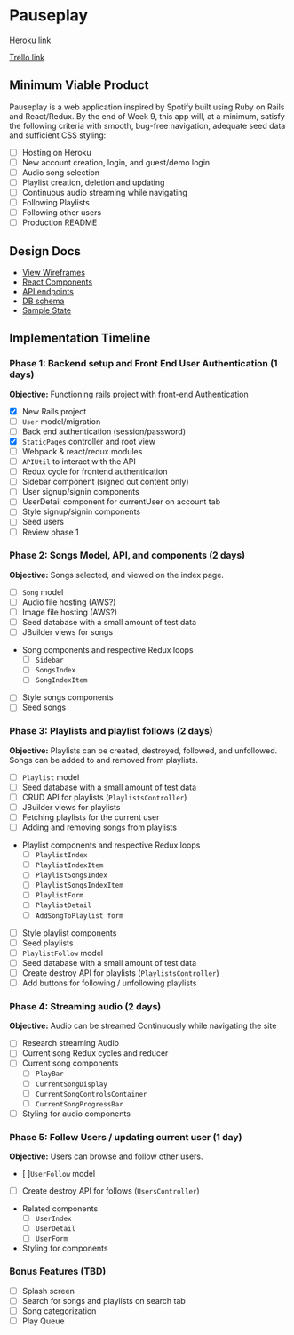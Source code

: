 # Pauseplay

[Heroku link][heroku]

[Trello link][trello]

[heroku]: https://pauseplay.herokuapp.com/
[trello]: https://trello.com/b/CR4IYhzI/pauseplay

## Minimum Viable Product

Pauseplay is a web application inspired by Spotify built using Ruby on Rails
and React/Redux.  By the end of Week 9, this app will, at a minimum, satisfy the
following criteria with smooth, bug-free navigation, adequate seed data and
sufficient CSS styling:

- [ ] Hosting on Heroku
- [ ] New account creation, login, and guest/demo login
- [ ] Audio song selection
- [ ] Playlist creation, deletion and updating
- [ ] Continuous audio streaming while navigating
- [ ] Following Playlists
- [ ] Following other users
- [ ] Production README

## Design Docs
* [View Wireframes][wireframes]
* [React Components][components]
* [API endpoints][api-endpoints]
* [DB schema][schema]
* [Sample State][sample-state]

[wireframes]: wireframes
[components]: component-hierarchy.md
[sample-state]: sample-state.md
[api-endpoints]: api-endpoints.md
[schema]: schema.md

## Implementation Timeline

### Phase 1: Backend setup and Front End User Authentication (1 days)

**Objective:** Functioning rails project with front-end Authentication

- [x] New Rails project
- [ ] `User` model/migration
- [ ] Back end authentication (session/password)
- [x] `StaticPages` controller and root view
- [ ] Webpack & react/redux modules
- [ ] `APIUtil` to interact with the API
- [ ] Redux cycle for frontend authentication
- [ ] Sidebar component (signed out content only)
- [ ] User signup/signin components
- [ ] UserDetail component for currentUser on account tab
- [ ] Style signup/signin components
- [ ] Seed users
- [ ] Review phase 1

### Phase 2: Songs Model, API, and components (2 days)

**Objective:** Songs selected, and viewed on the index page.

- [ ] `Song` model
- [ ] Audio file hosting (AWS?)
- [ ] Image file hosting (AWS?)
- [ ] Seed database with a small amount of test data
- [ ] JBuilder views for songs
- Song components and respective Redux loops
  - [ ] `Sidebar`
  - [ ] `SongsIndex`
  - [ ] `SongIndexItem`
- [ ] Style songs components
- [ ] Seed songs

### Phase 3: Playlists and playlist follows (2 days)

**Objective:** Playlists can be created, destroyed, followed, and unfollowed. Songs can be added to and removed from playlists.

- [ ] `Playlist` model
- [ ] Seed database with a small amount of test data
- [ ] CRUD API for playlists (`PlaylistsController`)
- [ ] JBuilder views for playlists
- [ ] Fetching playlists for the current user
- [ ] Adding and removing songs from playlists
- Playlist components and respective Redux loops
  - [ ] `PlaylistIndex`
  - [ ] `PlaylistIndexItem`
  - [ ] `PlaylistSongsIndex`
  - [ ] `PlaylistSongsIndexItem`
  - [ ] `PlaylistForm `
  - [ ] `PlaylistDetail `
  - [ ] `AddSongToPlaylist form `
- [ ] Style playlist components
- [ ] Seed playlists
- [ ] `PlaylistFollow` model
- [ ] Seed database with a small amount of test data
- [ ] Create destroy API for playlists (`PlaylistsController`)
- [ ] Add buttons for following / unfollowing playlists

### Phase 4: Streaming audio (2 days)

**Objective:** Audio can be streamed Continuously while navigating the site
- [ ] Research streaming Audio
- [ ] Current song Redux cycles and reducer
- [ ] Current song components
  - [ ] `PlayBar`
  - [ ] `CurrentSongDisplay`
  - [ ] `CurrentSongControlsContainer`
  - [ ] `CurrentSongProgressBar`
- [ ] Styling for audio components

### Phase 5: Follow Users / updating current user (1 day)

**Objective:** Users can browse and follow other users.

- [ ]`UserFollow` model
- [ ] Create destroy API for follows (`UsersController`)
- Related components
  - [ ] `UserIndex`
  - [ ] `UserDetail`
  - [ ] `UserForm`
- Styling for components


### Bonus Features (TBD)
- [ ] Splash screen
- [ ] Search for songs and playlists on search tab
- [ ] Song categorization
- [ ] Play Queue
